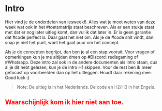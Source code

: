 # Intro

Hier vind je de onderdelen van lesweek6. Alles wat je moet weten van deze week wat ook in het #toetsmatrijs staat beschreven. Als er een stukje staat met dat er nog later uitleg komt, dan vul ik dat later in. Er is geen garantie dat #code  perfect is. Daar gaat het niet om. Als je de #code  shit vindt, dan snap je niet het punt, want het gaat puur om het concept. 

Als je de concepten begrijpt, dan ben je al een stap vooruit. Voor vragen of opmerkingen kun je me altijden dmen op #Discord: redisgaming of #Whatsapp. Deze intro zal ook in de andere documenten als intro staan, dus al je dit hebt gelezen, kun je de intro H1 skippen. Voor de rest ben ik meer gefocust op voorbeelden dan op het uitleggen. Houdt daar rekening mee. Good luck :)

> Note: De uitleg is in het Nederlands. De code en H2/H3 in het Engels.

## <span style="color:#FF0000">Waarschijnlijk kom ik hier niet aan toe.</span>
